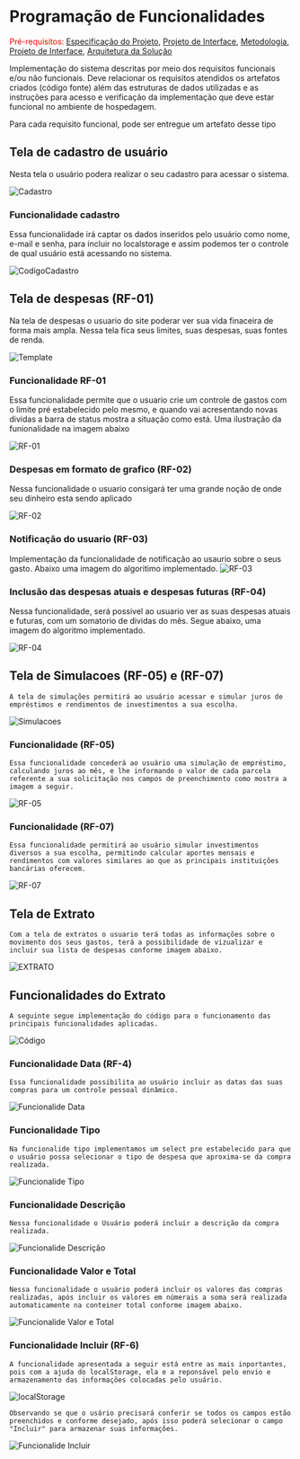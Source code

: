 # Programação de Funcionalidades

<span style="color:red">Pré-requisitos: <a href="2-Especificação do Projeto.md"> Especificação do Projeto</a></span>, <a href="3-Projeto de Interface.md"> Projeto de Interface</a>, <a href="4-Metodologia.md"> Metodologia</a>, <a href="3-Projeto de Interface.md"> Projeto de Interface</a>, <a href="5-Arquitetura da Solução.md"> Arquitetura da Solução</a>

Implementação do sistema descritas por meio dos requisitos funcionais e/ou não funcionais. Deve relacionar os requisitos atendidos os artefatos criados (código fonte) além das estruturas de dados utilizadas e as instruções para acesso e verificação da implementação que deve estar funcional no ambiente de hospedagem.

Para cada requisito funcional, pode ser entregue um artefato desse tipo

## Tela de cadastro de usuário
Nesta tela o usuário podera realizar o seu cadastro para acessar o sistema.

![Cadastro](img/Cadastro_template.png)

### Funcionalidade cadastro
Essa funcionalidade irá captar os dados inseridos pelo usuário como nome, e-mail e senha, para incluir no localstorage e assim podemos ter o controle de qual usuário está acessando no sistema.

![CodigoCadastro](img/C%C3%B3digo_Cadastro.png)


## Tela de despesas (RF-01)
Na tela de despesas o usuario do site poderar ver sua vida finaceira de forma mais ampla. Nessa tela fica seus limites, suas despesas, suas fontes de renda.

![Template](img/template.png)

### Funcionalidade RF-01
Essa funcionalidade permite que o usuario crie um controle de gastos com o limite pré estabelecido pelo mesmo, e quando vai acresentando novas dividas a barra de status mostra a situação como está. Uma ilustração da funionalidade na imagem abaixo

![RF-01](img/RF-01.png)

### Despesas em formato de grafico (RF-02)
Nessa funcionalidade o usuario consigará ter uma grande noção de onde seu dinheiro esta sendo aplicado

![RF-02](img/rf-02.png)

### Notificação do usuario (RF-03)
Implementação da funcionalidade de notificação ao usaurio sobre o seus gasto. Abaixo uma imagem do algoritimo implementado.
![RF-03](img/rf-03.png)

### Inclusão das despesas atuais e despesas futuras (RF-04)
Nessa funcionalidade, será possivel ao usuario ver as suas despesas atuais e futuras, com um somatorio de dividas do mês. Segue abaixo, uma imagem do algoritmo implementado.

![RF-04](img/funcionalidade04.png)


## Tela de Simulacoes (RF-05) e (RF-07)
    A tela de simulações permitirá ao usuário acessar e simular juros de empréstimos e rendimentos de investimentos a sua escolha.

![Simulacoes](img/Simula%C3%A7%C3%B5es%20Intt..png)  

### Funcionalidade (RF-05)
    Essa funcionalidade concederá ao usuário uma simulação de empréstimo, calculando juros ao mês, e lhe informando o valor de cada parcela referente a sua solicitação nos campos de preenchimento como mostra a imagem a seguir.

 ![RF-05](img/simulacoes%20func..png)  
 
 ### Funcionalidade (RF-07) 
    Essa funcionalidade permitirá ao usuário simular investimentos diversos a sua escolha, permitindo calcular aportes mensais e rendimentos com valores similares ao que as principais instituições bancárias oferecem.

  ![RF-07](img/Tela%20de%20Investimentos.png)  

## Tela de Extrato
    Com a tela de extratos o usuario terá todas as informações sobre o movimento dos seus gastos, terá a possibilidade de vizualizar e incluir sua lista de despesas conforme imagem abaixo.

 ![EXTRATO](img/tela.extratos.jpg)

## Funcionalidades do Extrato
    A seguinte segue implementação do código para o funcionamento das principais funcionalidades aplicadas.

![Código](img/Codigo.Variaveis.jpg)

### Funcionalidade Data (RF-4)
    Essa funcionalidade possibilita ao usuário incluir as datas das suas compras para um controle pessoal dinâmico. 

![Funcionalide Data](img/funcionalidade.data.jpg)

### Funcionalidade Tipo
    Na funcionalide tipo implementamos um select pre estabelecido para que o usuário possa selecionar o tipo de despesa que aproxima-se da compra realizada.

![Funcionalide Tipo](img/funcionalidade.tipo.jpg)

### Funcionalidade Descrição
    Nessa funcionalidade o Usuário poderá incluir a descrição da compra realizada.

![Funcionalide Descrição](img/funcionalidade.descri%C3%A7%C3%A3o.jpg)

### Funcionalidade Valor e Total
    Nessa funcionalidade o usuário poderá incluir os valores das compras realizadas, após incluir os valores em númerais a soma será realizada automaticamente na conteiner total conforme imagem abaixo. 

![Funcionalide Valor e Total](img/funcionalidade.valor.jpg)

### Funcionalidade Incluir (RF-6)
    A funcionalidade apresentada a seguir está entre as mais inportantes, pois com a ajuda do localStorage, ela e a reponsável pelo envio e armazenamento das informações colocadas pelo usuário.
![localStorage](img/localStorage.exemple.jpg)   

    Observando se que o usário precisará conferir se todos os campos estão preenchidos e conforme desejado, após isso poderá selecionar o campo "Incluir" para armazenar suas informações.

![Funcionalide Incluir](img/funcionalidade.incuir.jpg)   


